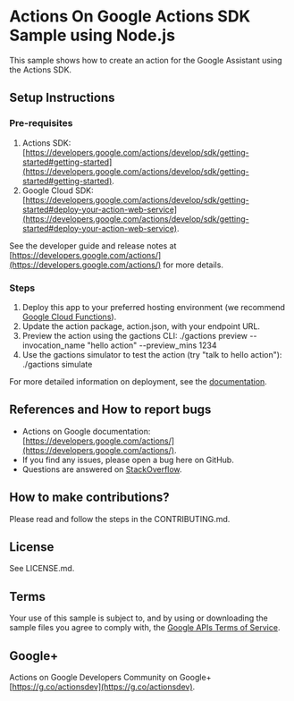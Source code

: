 # Actions On Google Actions SDK Sample using Node.js

This sample shows how to create an action for the Google Assistant using the Actions SDK.

## Setup Instructions

### Pre-requisites
 1. Actions SDK: [https://developers.google.com/actions/develop/sdk/getting-started#getting-started](https://developers.google.com/actions/develop/sdk/getting-started#getting-started).
 1. Google Cloud SDK: [https://developers.google.com/actions/develop/sdk/getting-started#deploy-your-action-web-service](https://developers.google.com/actions/develop/sdk/getting-started#deploy-your-action-web-service).

See the developer guide and release notes at [https://developers.google.com/actions/](https://developers.google.com/actions/) for more details.

### Steps
 1. Deploy this app to your preferred hosting environment
 (we recommend [Google Cloud Functions](https://cloud.google.com/functions/docs/tutorials/http)).
 1. Update the action package, action.json, with your endpoint URL.
 1. Preview the action using the gactions CLI: ./gactions preview --invocation_name "hello action" --preview_mins 1234
 1. Use the gactions simulator to test the action (try "talk to hello action"): ./gactions simulate

For more detailed information on deployment, see the [documentation](https://developers.google.com/actions/samples/).

## References and How to report bugs
* Actions on Google documentation: [https://developers.google.com/actions/](https://developers.google.com/actions/).
* If you find any issues, please open a bug here on GitHub.
* Questions are answered on [StackOverflow](https://stackoverflow.com/questions/tagged/actions-on-google).

## How to make contributions?
Please read and follow the steps in the CONTRIBUTING.md.

## License
See LICENSE.md.

## Terms
Your use of this sample is subject to, and by using or downloading the sample files you agree to comply with, the [Google APIs Terms of Service](https://developers.google.com/terms/).

## Google+
Actions on Google Developers Community on Google+ [https://g.co/actionsdev](https://g.co/actionsdev).
